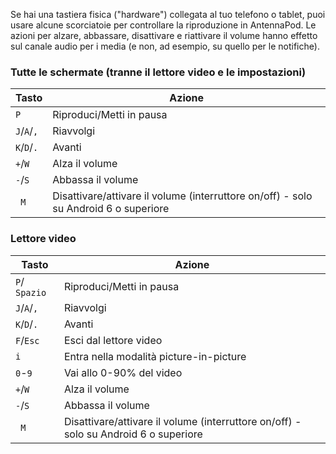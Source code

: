 Se hai una tastiera fisica ("hardware") collegata al tuo telefono o tablet, puoi
usare alcune scorciatoie per controllare la riproduzione in AntennaPod. Le
azioni per alzare, abbassare, disattivare e riattivare il volume hanno effetto
sul canale audio per i media (e non, ad esempio, su quello per le notifiche).

### Tutte le schermate (tranne il lettore video e le impostazioni)

| Tasto | Azione |
| --- | --- |
| `P` | Riproduci/Metti in pausa |
| `J`/`A`/`,` | Riavvolgi |
| `K`/`D`/`.` | Avanti |
| `+`/`W` | Alza il volume |
| `-`/`S` | Abbassa il volume |
| ` M` | Disattivare/attivare il volume (interruttore on/off) - solo su Android 6 o superiore |

### Lettore video

| Tasto | Azione |
| --- | --- |
| `P`/` Spazio` | Riproduci/Metti in pausa |
| `J`/`A`/`,` | Riavvolgi |
| `K`/`D`/`.` | Avanti |
| `F`/`Esc` | Esci dal lettore video |
| `i` | Entra nella modalità picture-in-picture |
| `0`-`9` | Vai allo 0-90% del video |
| `+`/`W` | Alza il volume |
| `-`/`S` | Abbassa il volume |
| ` M` | Disattivare/attivare il volume (interruttore on/off) - solo su Android 6 o superiore |
